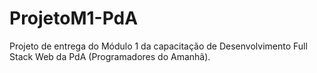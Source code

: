 # ProjetoM1-PdA
Projeto de entrega do Módulo 1 da capacitação de Desenvolvimento Full Stack Web da PdA (Programadores do Amanhã).
